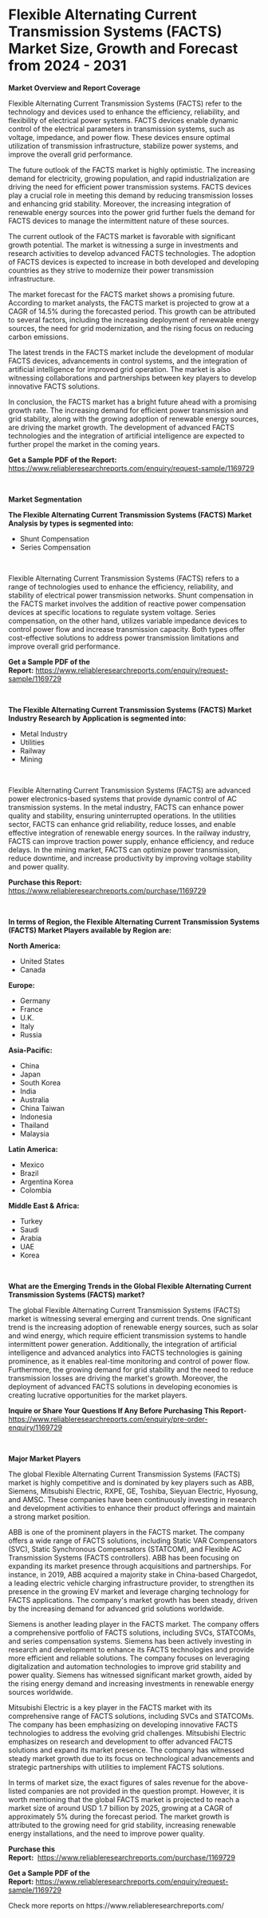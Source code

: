 <p><h1>Flexible Alternating Current Transmission Systems (FACTS) Market Size, Growth and Forecast from 2024 - 2031</h1></p><p><strong>Market Overview and Report Coverage</strong></p>
<p><p>Flexible Alternating Current Transmission Systems (FACTS) refer to the technology and devices used to enhance the efficiency, reliability, and flexibility of electrical power systems. FACTS devices enable dynamic control of the electrical parameters in transmission systems, such as voltage, impedance, and power flow. These devices ensure optimal utilization of transmission infrastructure, stabilize power systems, and improve the overall grid performance.</p><p>The future outlook of the FACTS market is highly optimistic. The increasing demand for electricity, growing population, and rapid industrialization are driving the need for efficient power transmission systems. FACTS devices play a crucial role in meeting this demand by reducing transmission losses and enhancing grid stability. Moreover, the increasing integration of renewable energy sources into the power grid further fuels the demand for FACTS devices to manage the intermittent nature of these sources.</p><p>The current outlook of the FACTS market is favorable with significant growth potential. The market is witnessing a surge in investments and research activities to develop advanced FACTS technologies. The adoption of FACTS devices is expected to increase in both developed and developing countries as they strive to modernize their power transmission infrastructure.</p><p>The market forecast for the FACTS market shows a promising future. According to market analysts, the FACTS market is projected to grow at a CAGR of 14.5% during the forecasted period. This growth can be attributed to several factors, including the increasing deployment of renewable energy sources, the need for grid modernization, and the rising focus on reducing carbon emissions.</p><p>The latest trends in the FACTS market include the development of modular FACTS devices, advancements in control systems, and the integration of artificial intelligence for improved grid operation. The market is also witnessing collaborations and partnerships between key players to develop innovative FACTS solutions.</p><p>In conclusion, the FACTS market has a bright future ahead with a promising growth rate. The increasing demand for efficient power transmission and grid stability, along with the growing adoption of renewable energy sources, are driving the market growth. The development of advanced FACTS technologies and the integration of artificial intelligence are expected to further propel the market in the coming years.</p></p>
<p><strong>Get a Sample PDF of the Report:</strong> <a href="https://www.reliableresearchreports.com/enquiry/request-sample/1169729">https://www.reliableresearchreports.com/enquiry/request-sample/1169729</a></p>
<p>&nbsp;</p>
<p><strong>Market Segmentation</strong></p>
<p><strong>The Flexible Alternating Current Transmission Systems (FACTS) Market Analysis by types is segmented into:</strong></p>
<p><ul><li>Shunt Compensation</li><li>Series Compensation</li></ul></p>
<p>&nbsp;</p>
<p><p>Flexible Alternating Current Transmission Systems (FACTS) refers to a range of technologies used to enhance the efficiency, reliability, and stability of electrical power transmission networks. Shunt compensation in the FACTS market involves the addition of reactive power compensation devices at specific locations to regulate system voltage. Series compensation, on the other hand, utilizes variable impedance devices to control power flow and increase transmission capacity. Both types offer cost-effective solutions to address power transmission limitations and improve overall grid performance.</p></p>
<p><strong>Get a Sample PDF of the Report:</strong>&nbsp;<a href="https://www.reliableresearchreports.com/enquiry/request-sample/1169729">https://www.reliableresearchreports.com/enquiry/request-sample/1169729</a></p>
<p>&nbsp;</p>
<p><strong>The Flexible Alternating Current Transmission Systems (FACTS) Market Industry Research by Application is segmented into:</strong></p>
<p><ul><li>Metal Industry</li><li>Utilities</li><li>Railway</li><li>Mining</li></ul></p>
<p>&nbsp;</p>
<p><p>Flexible Alternating Current Transmission Systems (FACTS) are advanced power electronics-based systems that provide dynamic control of AC transmission systems. In the metal industry, FACTS can enhance power quality and stability, ensuring uninterrupted operations. In the utilities sector, FACTS can enhance grid reliability, reduce losses, and enable effective integration of renewable energy sources. In the railway industry, FACTS can improve traction power supply, enhance efficiency, and reduce delays. In the mining market, FACTS can optimize power transmission, reduce downtime, and increase productivity by improving voltage stability and power quality.</p></p>
<p><strong>Purchase this Report:</strong>&nbsp; <a href="https://www.reliableresearchreports.com/purchase/1169729">https://www.reliableresearchreports.com/purchase/1169729</a></p>
<p>&nbsp;</p>
<p><strong>In terms of Region, the Flexible Alternating Current Transmission Systems (FACTS) Market Players available by Region are:</strong></p>
<p>
    <p> <strong> North America: </strong>
        <ul>
            <li>United States</li>
            <li>Canada</li>
        </ul>
        </p> 
    <p> <strong> Europe: </strong>
        <ul>
            <li>Germany</li>
            <li>France</li>
            <li>U.K.</li>
            <li>Italy</li>
            <li>Russia</li>
        </ul>
        </p> 
    <p> <strong> Asia-Pacific: </strong>
        <ul>
            <li>China</li>
            <li>Japan</li>
            <li>South Korea</li>
            <li>India</li>
            <li>Australia</li>
            <li>China Taiwan</li>
            <li>Indonesia</li>
            <li>Thailand</li>
            <li>Malaysia</li>
        </ul>
        </p> 
    <p> <strong> Latin America: </strong>
        <ul>
            <li>Mexico</li>
            <li>Brazil</li>
            <li>Argentina Korea</li>
            <li>Colombia</li>
        </ul>
        </p> 
    <p> <strong> Middle East & Africa: </strong>
        <ul>
            <li>Turkey</li>
            <li>Saudi</li>
            <li>Arabia</li>
            <li>UAE</li>
            <li>Korea</li>
        </ul>
    </p>
    </p>
<p>&nbsp;</p>
<p><strong>What are the Emerging Trends in the Global Flexible Alternating Current Transmission Systems (FACTS) market?</strong></p>
<p><p>The global Flexible Alternating Current Transmission Systems (FACTS) market is witnessing several emerging and current trends. One significant trend is the increasing adoption of renewable energy sources, such as solar and wind energy, which require efficient transmission systems to handle intermittent power generation. Additionally, the integration of artificial intelligence and advanced analytics into FACTS technologies is gaining prominence, as it enables real-time monitoring and control of power flow. Furthermore, the growing demand for grid stability and the need to reduce transmission losses are driving the market's growth. Moreover, the deployment of advanced FACTS solutions in developing economies is creating lucrative opportunities for the market players.</p></p>
<p><strong>Inquire or Share Your Questions If Any Before Purchasing This Report</strong>- <a href="https://www.reliableresearchreports.com/enquiry/pre-order-enquiry/1169729">https://www.reliableresearchreports.com/enquiry/pre-order-enquiry/1169729</a></p>
<p>&nbsp;</p>
<p><strong>Major Market Players</strong></p>
<p><p>The global Flexible Alternating Current Transmission Systems (FACTS) market is highly competitive and is dominated by key players such as ABB, Siemens, Mitsubishi Electric, RXPE, GE, Toshiba, Sieyuan Electric, Hyosung, and AMSC. These companies have been continuously investing in research and development activities to enhance their product offerings and maintain a strong market position.</p><p>ABB is one of the prominent players in the FACTS market. The company offers a wide range of FACTS solutions, including Static VAR Compensators (SVC), Static Synchronous Compensators (STATCOM), and Flexible AC Transmission Systems (FACTS controllers). ABB has been focusing on expanding its market presence through acquisitions and partnerships. For instance, in 2019, ABB acquired a majority stake in China-based Chargedot, a leading electric vehicle charging infrastructure provider, to strengthen its presence in the growing EV market and leverage charging technology for FACTS applications. The company's market growth has been steady, driven by the increasing demand for advanced grid solutions worldwide.</p><p>Siemens is another leading player in the FACTS market. The company offers a comprehensive portfolio of FACTS solutions, including SVCs, STATCOMs, and series compensation systems. Siemens has been actively investing in research and development to enhance its FACTS technologies and provide more efficient and reliable solutions. The company focuses on leveraging digitalization and automation technologies to improve grid stability and power quality. Siemens has witnessed significant market growth, aided by the rising energy demand and increasing investments in renewable energy sources worldwide.</p><p>Mitsubishi Electric is a key player in the FACTS market with its comprehensive range of FACTS solutions, including SVCs and STATCOMs. The company has been emphasizing on developing innovative FACTS technologies to address the evolving grid challenges. Mitsubishi Electric emphasizes on research and development to offer advanced FACTS solutions and expand its market presence. The company has witnessed steady market growth due to its focus on technological advancements and strategic partnerships with utilities to implement FACTS solutions.</p><p>In terms of market size, the exact figures of sales revenue for the above-listed companies are not provided in the question prompt. However, it is worth mentioning that the global FACTS market is projected to reach a market size of around USD 1.7 billion by 2025, growing at a CAGR of approximately 5% during the forecast period. The market growth is attributed to the growing need for grid stability, increasing renewable energy installations, and the need to improve power quality.</p></p>
<p><strong>Purchase this Report:</strong>&nbsp;&nbsp;<a href="https://www.reliableresearchreports.com/purchase/1169729">https://www.reliableresearchreports.com/purchase/1169729</a></p>
<p></p>
<p><strong>Get a Sample PDF of the Report:</strong>&nbsp;<a href="https://www.reliableresearchreports.com/enquiry/request-sample/1169729">https://www.reliableresearchreports.com/enquiry/request-sample/1169729</a></p>
<p>Check more reports on https://www.reliableresearchreports.com/</p>